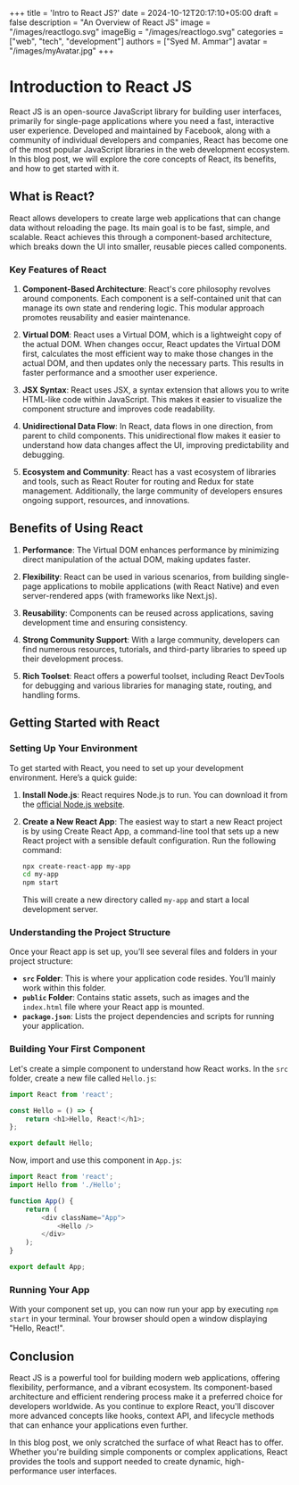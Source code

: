+++
title = 'Intro to React JS?' 
date = 2024-10-12T20:17:10+05:00
draft = false
description = "An Overview of React JS"
image = "/images/reactlogo.svg" 
imageBig = "/images/reactlogo.svg" 
categories = ["web", "tech", "development"] 
authors = ["Syed M. Ammar"]
avatar = "/images/myAvatar.jpg"
+++

# Introduction to React JS

React JS is an open-source JavaScript library for building user interfaces, primarily for single-page applications where you need a fast, interactive user experience. Developed and maintained by Facebook, along with a community of individual developers and companies, React has become one of the most popular JavaScript libraries in the web development ecosystem. In this blog post, we will explore the core concepts of React, its benefits, and how to get started with it.

## What is React?

React allows developers to create large web applications that can change data without reloading the page. Its main goal is to be fast, simple, and scalable. React achieves this through a component-based architecture, which breaks down the UI into smaller, reusable pieces called components.

### Key Features of React

1. **Component-Based Architecture**: React's core philosophy revolves around components. Each component is a self-contained unit that can manage its own state and rendering logic. This modular approach promotes reusability and easier maintenance.

2. **Virtual DOM**: React uses a Virtual DOM, which is a lightweight copy of the actual DOM. When changes occur, React updates the Virtual DOM first, calculates the most efficient way to make those changes in the actual DOM, and then updates only the necessary parts. This results in faster performance and a smoother user experience.

3. **JSX Syntax**: React uses JSX, a syntax extension that allows you to write HTML-like code within JavaScript. This makes it easier to visualize the component structure and improves code readability.

4. **Unidirectional Data Flow**: In React, data flows in one direction, from parent to child components. This unidirectional flow makes it easier to understand how data changes affect the UI, improving predictability and debugging.

5. **Ecosystem and Community**: React has a vast ecosystem of libraries and tools, such as React Router for routing and Redux for state management. Additionally, the large community of developers ensures ongoing support, resources, and innovations.

## Benefits of Using React

1. **Performance**: The Virtual DOM enhances performance by minimizing direct manipulation of the actual DOM, making updates faster.

2. **Flexibility**: React can be used in various scenarios, from building single-page applications to mobile applications (with React Native) and even server-rendered apps (with frameworks like Next.js).

3. **Reusability**: Components can be reused across applications, saving development time and ensuring consistency.

4. **Strong Community Support**: With a large community, developers can find numerous resources, tutorials, and third-party libraries to speed up their development process.

5. **Rich Toolset**: React offers a powerful toolset, including React DevTools for debugging and various libraries for managing state, routing, and handling forms.

## Getting Started with React

### Setting Up Your Environment

To get started with React, you need to set up your development environment. Here’s a quick guide:

1. **Install Node.js**: React requires Node.js to run. You can download it from the [official Node.js website](https://nodejs.org/).

2. **Create a New React App**: The easiest way to start a new React project is by using Create React App, a command-line tool that sets up a new React project with a sensible default configuration. Run the following command:

   ```bash
   npx create-react-app my-app
   cd my-app
   npm start
   ```

   This will create a new directory called `my-app` and start a local development server.

### Understanding the Project Structure

Once your React app is set up, you’ll see several files and folders in your project structure:

- **`src` Folder**: This is where your application code resides. You’ll mainly work within this folder.
- **`public` Folder**: Contains static assets, such as images and the `index.html` file where your React app is mounted.
- **`package.json`**: Lists the project dependencies and scripts for running your application.

### Building Your First Component

Let's create a simple component to understand how React works. In the `src` folder, create a new file called `Hello.js`:

```javascript
import React from 'react';

const Hello = () => {
    return <h1>Hello, React!</h1>;
};

export default Hello;
```

Now, import and use this component in `App.js`:

```javascript
import React from 'react';
import Hello from './Hello';

function App() {
    return (
        <div className="App">
            <Hello />
        </div>
    );
}

export default App;
```

### Running Your App

With your component set up, you can now run your app by executing `npm start` in your terminal. Your browser should open a window displaying "Hello, React!".

## Conclusion

React JS is a powerful tool for building modern web applications, offering flexibility, performance, and a vibrant ecosystem. Its component-based architecture and efficient rendering process make it a preferred choice for developers worldwide. As you continue to explore React, you'll discover more advanced concepts like hooks, context API, and lifecycle methods that can enhance your applications even further.

In this blog post, we only scratched the surface of what React has to offer. Whether you're building simple components or complex applications, React provides the tools and support needed to create dynamic, high-performance user interfaces.


